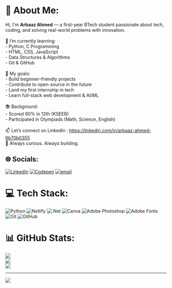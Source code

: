 # 💫 About Me:
Hi, I'm **Arbaaz Ahmed** — a first-year BTech student passionate about tech, coding, and solving real-world problems with innovation.<br><br>🔭 I’m currently learning:<br>- Python, C Programming<br>- HTML, CSS, JavaScript<br>- Data Structures & Algorithms<br>- Git & GitHub<br><br>🎯 My goals:<br>- Build beginner-friendly projects<br>- Contribute to open-source in the future<br>- Land my first internship in tech<br>- Learn full-stack web development & AI/ML<br><br>📚 Background:<br>- Scored 90% in 12th (KSEEB)<br>- Participated in Olympiads (Math, Science, English)<br><br>📫 Let’s connect on LinkedIn : https://linkedin.com/in/arbaaz-ahmed-6b70b0355<br>🌱 Always curious. Always building.<br>


## 🌐 Socials:
[![LinkedIn](https://img.shields.io/badge/LinkedIn-%230077B5.svg?logo=linkedin&logoColor=white)](https://linkedin.com/in/www.linkedin.com/in/arbaaz-ahmed-6b70b0355) [![Codepen](https://img.shields.io/badge/Codepen-000000?logo=codepen&logoColor=white)](https://codepen.io/https://codepen.io/Arbaaz-Ahmed) [![email](https://img.shields.io/badge/Email-D14836?logo=gmail&logoColor=white)](mailto:arbaazahmed419@gmail.com) 

# 💻 Tech Stack:
![Python](https://img.shields.io/badge/python-3670A0?style=flat-square&logo=python&logoColor=ffdd54) ![Netlify](https://img.shields.io/badge/netlify-%23000000.svg?style=flat-square&logo=netlify&logoColor=#00C7B7) ![.Net](https://img.shields.io/badge/.NET-5C2D91?style=flat-square&logo=.net&logoColor=white) ![Canva](https://img.shields.io/badge/Canva-%2300C4CC.svg?style=flat-square&logo=Canva&logoColor=white) ![Adobe Photoshop](https://img.shields.io/badge/adobe%20photoshop-%2331A8FF.svg?style=flat-square&logo=adobe%20photoshop&logoColor=white) ![Adobe Fonts](https://img.shields.io/badge/Adobe%20Fonts-000B1D.svg?style=flat-square&logo=Adobe%20Fonts&logoColor=white) ![Git](https://img.shields.io/badge/git-%23F05033.svg?style=flat-square&logo=git&logoColor=white) ![GitHub](https://img.shields.io/badge/github-%23121011.svg?style=flat-square&logo=github&logoColor=white)
# 📊 GitHub Stats:
![](https://github-readme-stats.vercel.app/api?username=Arbaaz123676&theme=vue-dark&hide_border=false&include_all_commits=false&count_private=true)<br/>
![](https://nirzak-streak-stats.vercel.app/?user=Arbaaz123676&theme=vue-dark&hide_border=false)<br/>
![](https://github-readme-stats.vercel.app/api/top-langs/?username=Arbaaz123676&theme=vue-dark&hide_border=false&include_all_commits=false&count_private=true&layout=compact)

---
[![](https://visitcount.itsvg.in/api?id=Arbaaz123676&icon=0&color=0)](https://visitcount.itsvg.in)

